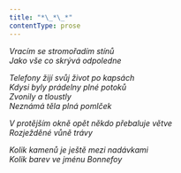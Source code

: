 ```yaml
---
title: "*\_*\_*"
contentType: prose
---
```


_Vracím se stromořadím stínů  
Jako vše co skrývá odpoledne_

_Telefony žijí svůj život po kapsách  
Kdysi byly prádelny plné potoků  
Zvonily a tloustly  
Neznámá těla plná pomlček_

_V protějším okně opět někdo přebaluje větve  
Rozježděné vůně trávy_

_Kolik kamenů je ještě mezi nadávkami  
Kolik barev ve jménu Bonnefoy_

